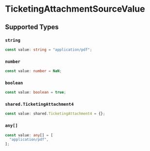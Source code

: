 # TicketingAttachmentSourceValue


## Supported Types

### `string`

```typescript
const value: string = "application/pdf";
```

### `number`

```typescript
const value: number = NaN;
```

### `boolean`

```typescript
const value: boolean = true;
```

### `shared.TicketingAttachment4`

```typescript
const value: shared.TicketingAttachment4 = {};
```

### `any[]`

```typescript
const value: any[] = [
  "application/pdf",
];
```

